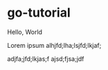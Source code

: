# go-tutorial
 
Hello, World



Lorem ipsum alhjfd;lha;lsjfd;lkjaf;

adjfa;jfd;lkjas;f
ajsd;fjsa;jdf